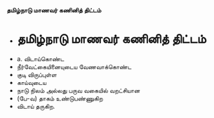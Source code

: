 **தமிழ்நாடு மாணவர் கணினித் திட்டம்**
- # தமிழ்நாடு மாணவர் கணினித் திட்டம்
- a. விடாய்கொண்ட
- நீர்வேட்கையினையுடைய வேணவாக்கொண்ட
- குடி விருப்புள்ள
- காய்வுடைய
- நாடு நிலம் அல்லது பருவ வகையில் வறட்சியான
- (பே-வ) தாகம் உண்டுபண்ணுகிற
- விடாய் தருகிற.

